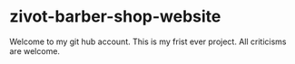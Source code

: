 # zivot-barber-shop-website


Welcome to my git hub account. This is my frist ever project. All criticisms are welcome.